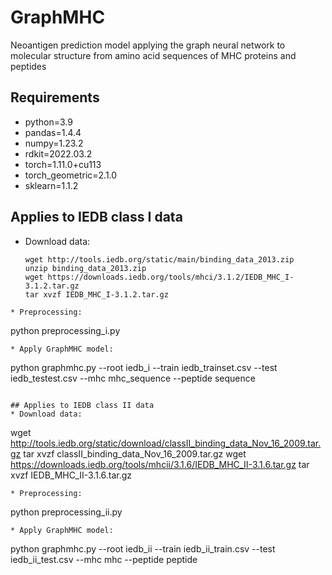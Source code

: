 # GraphMHC
Neoantigen prediction model applying the graph neural network to molecular structure from amino acid sequences of MHC proteins and peptides

## Requirements
* python=3.9
* pandas=1.4.4
* numpy=1.23.2
* rdkit=2022.03.2
* torch=1.11.0+cu113
* torch_geometric=2.1.0
* sklearn=1.1.2

## Applies to IEDB class I data
* Download data:
  ```
  wget http://tools.iedb.org/static/main/binding_data_2013.zip
  unzip binding_data_2013.zip
  wget https://downloads.iedb.org/tools/mhci/3.1.2/IEDB_MHC_I-3.1.2.tar.gz
  tar xvzf IEDB_MHC_I-3.1.2.tar.gz
```
* Preprocessing:
```
python preprocessing_i.py
```
* Apply GraphMHC model:
```
python graphmhc.py --root iedb_i --train iedb_trainset.csv --test iedb_testest.csv --mhc mhc_sequence --peptide sequence
```

## Applies to IEDB class II data
* Download data:
```
wget http://tools.iedb.org/static/download/classII_binding_data_Nov_16_2009.tar.gz
tar xvzf classII_binding_data_Nov_16_2009.tar.gz
wget https://downloads.iedb.org/tools/mhcii/3.1.6/IEDB_MHC_II-3.1.6.tar.gz
tar xvzf IEDB_MHC_II-3.1.6.tar.gz
```
* Preprocessing:
```
python preprocessing_ii.py
```
* Apply GraphMHC model:
```
python graphmhc.py --root iedb_ii --train iedb_ii_train.csv --test iedb_ii_test.csv --mhc mhc --peptide peptide
```
